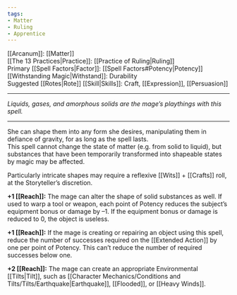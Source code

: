 ```yaml
---
tags:
- Matter
- Ruling
- Apprentice
---
```


[[Arcanum]]: [[Matter]]\
[[The 13 Practices|Practice]]: [[Practice of Ruling|Ruling]]\
Primary [[Spell Factors|Factor]]: [[Spell Factors#Potency|Potency]]\
[[Withstanding Magic|Withstand]]: Durability\
Suggested [[Rotes|Rote]] [[Skill|Skills]]: Craft, [[Expression]], [[Persuasion]]

---

_Liquids, gases, and amorphous solids are the mage’s playthings with this spell._

---

She can shape them into any form she desires, manipulating them in defiance of gravity, for as long as the spell lasts.\
This spell cannot change the state of matter (e.g. from solid to liquid), but substances that have been temporarily transformed into shapeable states by magic may be affected. 

Particularly intricate shapes may require a reflexive [[Wits]] + [[Crafts]] roll, at the Storyteller’s discretion.

**+1 [[Reach]]:** The mage can alter the shape of solid substances as well. If used to warp a tool or weapon, each point of Potency reduces the subject’s equipment bonus or damage by –1. If the equipment bonus or damage is reduced to 0, the object is useless.

**+1 [[Reach]]:** If the mage is creating or repairing an object using this spell, reduce the number of successes required on the [[Extended Action]] by one per point of Potency. This can’t reduce the number of required successes below one.

**+2 [[Reach]]:** The mage can create an appropriate Environmental [[Tilts|Tilt]], such as [[Character Mechanics/Conditions and Tilts/Tilts/Earthquake|Earthquake]], [[Flooded]], or [[Heavy Winds]].